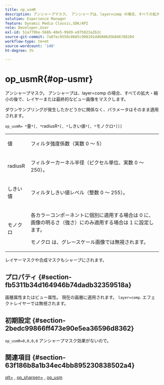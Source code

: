```yaml
---
title: op_usmR
description: アンシャープマスク。 アンシャープは、layer=comp の場合、すべての拡大・縮小の後で、レイヤーまたは最終的なビュー画像をマスクします。
solution: Experience Manager
feature: Dynamic Media Classic,SDK/API
role: Developer,User
exl-id: 51a779be-568b-40e5-99d9-e875023a2b2c
source-git-commit: 7a07ec9550c0685c908191dd6806d5b84678820d
workflow-type: tm+mt
source-wordcount: '140'
ht-degree: 3%

---
```


# op_usmR{#op-usmr}

アンシャープマスク。 アンシャープは、layer=comp の場合、すべての拡大・縮小の後で、レイヤーまたは最終的なビュー画像をマスクします。

ダウンサンプリングが発生したかどうかに関係なく、パラメータはそのまま適用されます。

`op_usmR= *`量`*[, *`radiusR`*[, *`しきい値`*[, *`モノクロ`*]]]`

<table id="simpletable_0697E3BCB45F41C494D93A6017ADD2BF"> 
 <tr class="strow"> 
  <td class="stentry"> <p><span class="codeph"><span class="varname"> 値</span></span> </p></td> 
  <td class="stentry"> <p>フィルタ強度係数（実数 0 ～ 5） </p></td> 
 </tr> 
 <tr class="strow"> 
  <td class="stentry"> <p><span class="codeph"><span class="varname"> radiusR</span></span> </p></td> 
  <td class="stentry"> <p>フィルターカーネル半径（ピクセル単位、実数 0 ～ 250）。 </p></td> 
 </tr> 
 <tr class="strow"> 
  <td class="stentry"> <p><span class="codeph"><span class="varname"> しきい値</span></span> </p></td> 
  <td class="stentry"> <p>フィルタしきい値レベル（整数 0 ～ 255）。 </p></td> 
 </tr> 
 <tr class="strow"> 
  <td class="stentry"> <p><span class="codeph"><span class="varname"> モノクロ</span></span> </p></td> 
  <td class="stentry"> <p>各カラーコンポーネントに個別に適用する場合は 0 に、画像の明るさ（強さ）にのみ適用する場合は 1 に設定します。 </p> <p><span class="codeph"> <span class="varname"> モノクロ</span></span> は、グレースケール画像では無視されます。 </p> </td> 
 </tr> 
</table>

レイヤーマスクや合成マスクもシャープにされます。

## プロパティ {#section-fb5311b34d164946b74dadb32359518a}

画層属性またはビュー属性。 現在の画層に適用されます。 `layer=comp`. エフェクトレイヤーでは無視されます。

## 初期設定 {#section-2bedc99866ff473e90e5ea36596d8362}

`op_usmR=0,0,0,0` アンシャープマスク効果がないので。

## 関連項目 {#section-63f186b8a1b34ec4bb895230838502a4}

[qlt=](../../../../../is-api/http-ref/image-serving-api-ref/c-http-protocol-reference/c-command-reference/r-is-http-qlt.md#reference-f69ed0758c784b0385d979820546d352) , [op_sharpen=](../../../../../is-api/http-ref/image-serving-api-ref/c-http-protocol-reference/c-command-reference/r-op-sharpen.md#reference-c32573230c6140f883efdaa201ea8541) , [op_usm](../../../../../is-api/http-ref/image-serving-api-ref/c-http-protocol-reference/c-command-reference/r-op-usm.md#reference-51ac75adadfe4346ab60953192d0a1aa)
